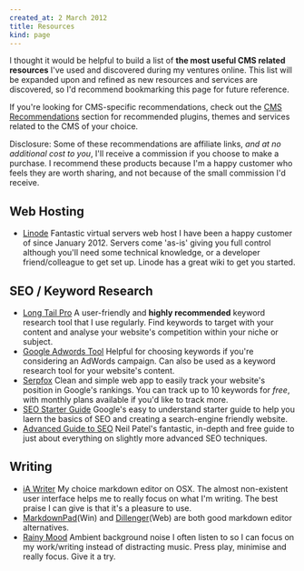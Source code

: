 ```yaml
---
created_at: 2 March 2012
title: Resources
kind: page
---
```


I thought it would be helpful to build a list of **the most useful CMS related resources** I've used and discovered during my ventures online. This list will be expanded upon and refined as new resources and services are discovered, so I'd recommend bookmarking this page for future reference.

If you're looking for CMS-specific recommendations, check out the [CMS Recommendations](http://proudlypowered.com/cms-recommendations/ "CMS Recommendations") section for recommended plugins, themes and services related to the CMS of your choice.

<div class="alert">
Disclosure: Some of these recommendations are affiliate links, <i>and at no additional cost to you</i>, I'll receive a commission if you choose to make a purchase. I recommend these products because I'm a happy customer who feels they are worth sharing, and not because of the small commission I'd receive.
</div>

## Web Hosting

*   [Linode](http://proudlypowered.com/linode/) Fantastic virtual servers web host I have been a happy customer of since January 2012. Servers come 'as-is' giving you full control although you'll need some technical knowledge, or a developer friend/colleague to get set up. Linode has a great wiki to get you started.

## SEO / Keyword Research

*   [Long Tail Pro](http://proudlypowered.com/longtailpro/ "Long Tail Pro") A user-friendly and **highly recommended** keyword research tool that I use regularly. Find keywords to target with your content and analyse your website's competition within your niche or subject.
*   [Google Adwords Tool](https://adwords.google.com/o/Targeting/Explorer?__c=1000000000&amp;__u=1000000000&amp;ideaRequestType=KEYWORD_IDEAS) Helpful for choosing keywords if you're considering an AdWords campaign. Can also be used as a keyword research tool for your website's content.
*   [Serpfox](http://www.serpfox.com/) Clean and simple web app to easily track your website's position in Google's rankings. You can track up to 10 keywords for _free_, with monthly plans available if you'd like to track more.
*   [SEO Starter Guide](http://static.googleusercontent.com/external_content/untrusted_dlcp/www.google.co.uk/en/uk/webmasters/docs/search-engine-optimization-starter-guide.pdf "SEO Starter Guide") Google's easy to understand starter guide to help you laern the basics of SEO and creating a search-engine friendly website.
*   [Advanced Guide to SEO](http://www.quicksprout.com/the-advanced-guide-to-seo/ "Advanced Guide to SEO") Neil Patel's fantastic, in-depth and free guide to just about everything on slightly more advanced SEO techniques.

## Writing

*   [iA Writer](http://www.iawriter.com/mac/ "iA Writer") My choice markdown editor on OSX. The almost non-existent user interface helps me to really focus on what I'm writing. The best praise I can give is that it's a pleasure to use.
*   [MarkdownPad](http://markdownpad.com/ "MarkdownPad")(Win) and [Dillenger](http://dillinger.io/ "Dillenger")(Web) are both good markdown editor alternatives.
*   [Rainy Mood](http://www.rainymood.com/ "Rainy Mood") Ambient background noise I often listen to so I can focus on my work/writing instead of distracting music. Press play, minimise and really focus. Give it a try.
